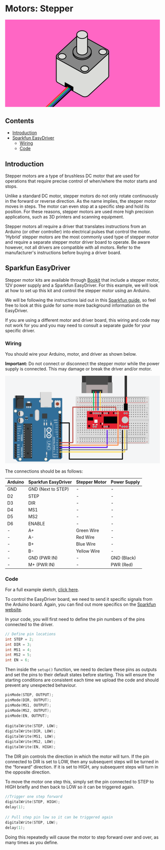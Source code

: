 # Motors: Stepper

![](images/Thumbnail_Arduino_MotorsStepper.png)

## Contents

- [Introduction](#introduction)
- [Sparkfun EasyDriver](#sparkfun-easydriver)
    - [Wiring](#wiring)
    - [Code](#code)

## Introduction
Stepper motors are a type of brushless DC motor that are used for operations that require precise control of when/where the motor starts and stops.  

Unlike a standard DC motor, stepper motors do not only rotate continuously in the forward or reverse direction. As the name implies, the stepper motor moves in steps. The motor can even stop at a specific step and hold its position. For these reasons, stepper motors are used more high precision applications, such as 3D printers and scanning equipment. 

Stepper motors all require a driver that translates instructions from an Arduino (or other controller) into electrical pulses that control the motor.  ‘Hybrid’ stepper motors are the most commonly used type of stepper motor and require a separate stepper motor driver board to operate. Be aware however, not all drivers are compatible with all motors. Refer to the manufacturer's instructions before buying a driver board.

## Sparkfun EasyDriver
Stepper motor kits are available through [Bookit](https://bookit.eca.ed.ac.uk/av/wizard/resourcedetail.aspx?id=10689) that include a stepper motor, 12V power supply and a Sparkfun EasyDriver. For this example, we will look at how to set up this kit and control the stepper motor using an Arduino.

We will be following the instructions laid out in this [Sparkfun guide](https://learn.sparkfun.com/tutorials/easy-driver-hook-up-guide/all), so feel free to look at this guide for some more background information on the EasyDriver.

If you are using a different motor and driver board, this wiring and code may not work for you and you may need to consult a separate guide for your specific driver.

### Wiring
You should wire your Arduino, motor, and driver as shown below. 

**Important:** Do not connect or disconnect the stepper motor while the power supply is connected. This may damage or break the driver and/or motor.

![](images/StepperMotor_SparkfunEasyDriver_Wiring.png)

The connections should be as follows:

| Arduino	| Sparkfun EasyDriver	| Stepper Motor	| Power Supply |
| --------- | --------------------- | ------------- | ------------ |
| GND   	| GND (Next to STEP)    | -             | -            |
| D2        | STEP	                | -	            | -            |
| D3        | DIR	                | -	            | -            |
| D4        | MS1	                | -	            | -            |
| D5        | MS2	                | -	            | -            |
| D6        | ENABLE	            | -	            | -            |
| -         | A+	                | Green Wire	| -            |
| -         | A-	                | Red Wire	    | -            |
| -         | B+	                | Blue Wire	    | -            |
| -         | B-                    | Yellow Wire	| -            |
| -         | GND (PWR IN)	        | -	            | GND (Black)  |
| -         | M+ (PWR IN)	        | -	            | PWR (Red)    |

### Code
For a full example sketch, [click here](Stepper_SparkfunEasyDriver/Stepper_SparkfunEasyDriver.ino).

To control the EasyDriver board, we need to send it specific signals from the Arduino board. Again, you can find out more specifics on the [Sparkfun website](https://learn.sparkfun.com/tutorials/easy-driver-hook-up-guide/all).

In your code, you will first need to define the pin numbers of the pins connected to the driver.

``` cpp
// Define pin locations
int STEP = 2;
int DIR = 3;
int MS1 = 4;
int MS2 = 5;
int EN = 6;
```

Then inside the <code>setup()</code> function, we need to declare these pins as outputs and set the pins to their default states before starting. This will ensure the starting conditions are consistent each time we upload the code and should prevent any unexpected behaviour.

``` cpp
pinMode(STEP, OUTPUT);
pinMode(DIR, OUTPUT);
pinMode(MS1, OUTPUT);
pinMode(MS2, OUTPUT);
pinMode(EN, OUTPUT);

digitalWrite(STEP, LOW);
digitalWrite(DIR, LOW);
digitalWrite(MS1, LOW);
digitalWrite(MS2, LOW);
digitalWrite(EN, HIGH);
```

The DIR pin controls the direction in which the motor will turn. If the pin connected to DIR is set to LOW, then any subsequent steps will be turned in the “forward” direction. If it is set to HIGH, any subsequent steps will turn in the opposite direction. 

To move the motor one step this, simply set the pin connected to STEP to HIGH briefly and then back to LOW  so it can be triggered again.

``` cpp
//Trigger one step forward
digitalWrite(STEP, HIGH);  
delay(1);
  
// Pull step pin low so it can be triggered again
digitalWrite(STEP, LOW);  
delay(1);
```

Doing this repeatedly will cause the motor to step forward over and over, as many times as you define.